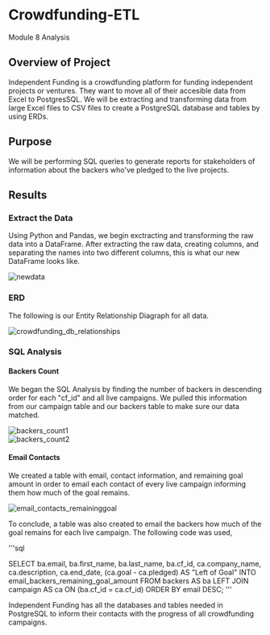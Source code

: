# Crowdfunding-ETL
Module 8 Analysis
## Overview of Project
Independent Funding is a crowdfunding platform for funding independent projects or ventures. They want to move all of their accesible data from Excel to PostgresSQL. We will be extracting and transforming data from large Excel files to CSV files to create a PostgreSQL database and tables by using ERDs.

## Purpose
We will be performing SQL queries to generate reports for stakeholders of information about the backers who've pledged to the live projects.

## Results
### Extract the Data
Using Python and Pandas, we begin exctracting and transforming the raw data into a DataFrame. After extracting the raw data, creating columns, and separating the names into two different columns, this is what our new DataFrame looks like. 

![newdata](newdata.png)

### ERD
The following is our Entity Relationship Diagraph for all data.

![crowdfunding_db_relationships](crowdfunding_db_relationships.png)

### SQL Analysis
#### Backers Count
We began the SQL Analysis by finding the number of backers in descending order for each "cf_id" and all live campaigns. We pulled this information from our campaign table and our backers table to make sure our data matched.

![backers_count1](backers_count1.png)  
![backers_count2](backers_count2.png)

#### Email Contacts
We created a table with email, contact information, and remaining goal amount in order to email each contact of every live campaign informing them how much of the goal remains.

![email_contacts_remaininggoal](email_contacts_remaininggoal.png)

To conclude, a table was also created to email the backers how much of the goal remains for each live campaign. The following code was used, 

'''sql

SELECT
        ba.email,
	ba.first_name,
	ba.last_name,
	ba.cf_id,
	ca.company_name,
	ca.description,
	ca.end_date,
	(ca.goal - ca.pledged) AS "Left of Goal"
INTO email_backers_remaining_goal_amount
FROM backers AS ba
LEFT JOIN campaign AS ca
ON (ba.cf_id = ca.cf_id)
ORDER BY email DESC;
'''

Independent Funding has all the databases and tables needed in PostgreSQL to inform their contacts with the progress of all crowdfunding campaigns.
